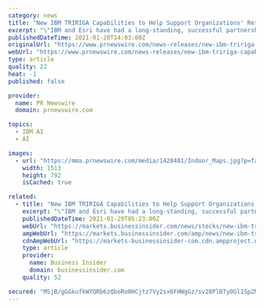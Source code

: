 ```yaml
---
category: news
title: "New IBM TRIRIGA Capabilities to Help Support Organizations' Return to Work with AI-Driven Space Planning"
excerpt: "\"IBM and Esri have had a long-standing, successful partnership integrating IBM's analytics and AI solutions with ... also an important component of IBM Watson Works, a set of solutions designed ..."
publishedDateTime: 2021-01-28T14:03:00Z
originalUrl: "https://www.prnewswire.com/news-releases/new-ibm-tririga-capabilities-to-help-support-organizations-return-to-work-with-ai-driven-space-planning-301216821.html"
webUrl: "https://www.prnewswire.com/news-releases/new-ibm-tririga-capabilities-to-help-support-organizations-return-to-work-with-ai-driven-space-planning-301216821.html"
type: article
quality: 22
heat: -1
published: false

provider:
  name: PR Newswire
  domain: prnewswire.com

topics:
  - IBM AI
  - AI

images:
  - url: "https://mma.prnewswire.com/media/1428401/Indoor_Maps.jpg?p=facebook"
    width: 1513
    height: 792
    isCached: true

related:
  - title: "New IBM TRIRIGA Capabilities to Help Support Organizations' Return to Work with AI-Driven Space Planning"
    excerpt: "\"IBM and Esri have had a long-standing, successful partnership integrating IBM's analytics and AI solutions with ... also an important component of IBM Watson Works, a set of solutions designed ..."
    publishedDateTime: 2021-01-29T05:23:00Z
    webUrl: "https://markets.businessinsider.com/news/stocks/new-ibm-tririga-capabilities-to-help-support-organizations-return-to-work-with-ai-driven-space-planning-1030015401"
    ampWebUrl: "https://markets.businessinsider.com/amp/news/new-ibm-tririga-capabilities-to-help-support-organizations-return-to-work-with-ai-driven-space-planning-1030015401"
    cdnAmpWebUrl: "https://markets-businessinsider-com.cdn.ampproject.org/c/s/markets.businessinsider.com/amp/news/new-ibm-tririga-capabilities-to-help-support-organizations-return-to-work-with-ai-driven-space-planning-1030015401"
    type: article
    provider:
      name: Business Insider
      domain: businessinsider.com
    quality: 52

secured: "MSjB/gGGkufkWYQRb6zQboRo0HCjtz7Vy2sx6FHWgGz/sv28PlBTyOGl1Sp2MGTQ54qkLZNOgGNzcdmXXAhBvyvWfgX2ag5/Ow7B+VENqp930OTOMJHAlAELawUBEnYhciJjBOjeHad8ATmfuV/fYFGeM0IF/HcUKlTxXNhbBtYH4+gEWWnWfJ4r90QEKSTT31rvmxzUZyRtrrleOfVwbnRh9d1vVfo1BXVPNL7urDh9Bt6/zwpOLqBG3H7Im8noTEDjRW4jij5V2SGG1C4Txrg40TtAkmWBJcbk+aFemPY4ULCzFeoib6JLuCcTJqNO0OqG8YLEEI8A8x60CXxdx2b3czCmXblvt6qkeCoSVSc=;+1EwteBWzA/gvr18joz3ew=="
---
```


